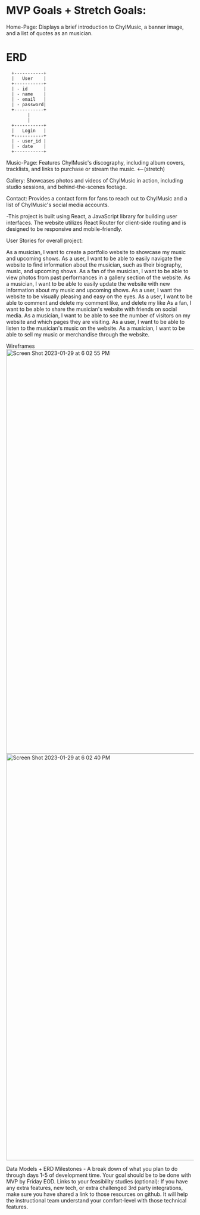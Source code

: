 # MVP Goals + Stretch Goals:

Home-Page: Displays a brief introduction to ChylMusic, a banner image, and a list of quotes as an musician.

# ERD
      +-----------+     
      |   User    |     
      +-----------+     
      | - id      |     
      | - name    |     
      | - email   |     
      | - password|     
      +-----------+     
            |              
            |               
      +-----------+     
      |   Login   |     
      +-----------+     
      | - user_id |     
      | - date    |     
      +-----------+     


Music-Page: Features ChylMusic's discography, including album covers, tracklists, and links to purchase or stream the music. <--(stretch)

Gallery: Showcases photos and videos of ChylMusic in action, including studio sessions, and behind-the-scenes footage.

Contact: Provides a contact form for fans to reach out to ChylMusic and a list of ChylMusic's social media accounts.

-This project is built using React, a JavaScript library for building user interfaces. The website utilizes React Router for client-side routing and is designed to be responsive and mobile-friendly.

User Stories for overall project: 

As a musician, I want to create a portfolio website to showcase my music and upcoming shows.
As a user, I want to be able to easily navigate the website to find information about the musician, such as their biography, music, and upcoming shows.
As a fan of the musician, I want to be able to view photos from past performances in a gallery section of the website.
As a musician, I want to be able to easily update the website with new information about my music and upcoming shows.
As a user, I want the website to be visually pleasing and easy on the eyes.
As a user, I want to be able to comment and delete my comment like, and delete my like
As a fan, I want to be able to share the musician's website with friends on social media.
As a musician, I want to be able to see the number of visitors on my website and which pages they are visiting.
As a user, I want to be able to listen to the musician's music on the website.
As a musician, I want to be able to sell my music or merchandise through the website.


Wireframes
<img width="1085" alt="Screen Shot 2023-01-29 at 6 02 55 PM" src="https://user-images.githubusercontent.com/115126618/215372532-b0994308-dec1-4c01-ab63-2350d51cfc93.png">
<img width="1091" alt="Screen Shot 2023-01-29 at 6 02 40 PM" src="https://user-images.githubusercontent.com/115126618/215372536-1367bce9-2d06-4c44-85f1-8bfe638b175c.png">


Data Models + ERD
Milestones - A break down of what you plan to do through days 1-5 of development time. Your goal should be to be done with MVP by Friday EOD.
Links to your feasibility studies (optional): If you have any extra features, new tech, or extra challenged 3rd party integrations, make sure you have shared a link to those resources on github. It will help the instructional team understand your comfort-level with those technical features.
